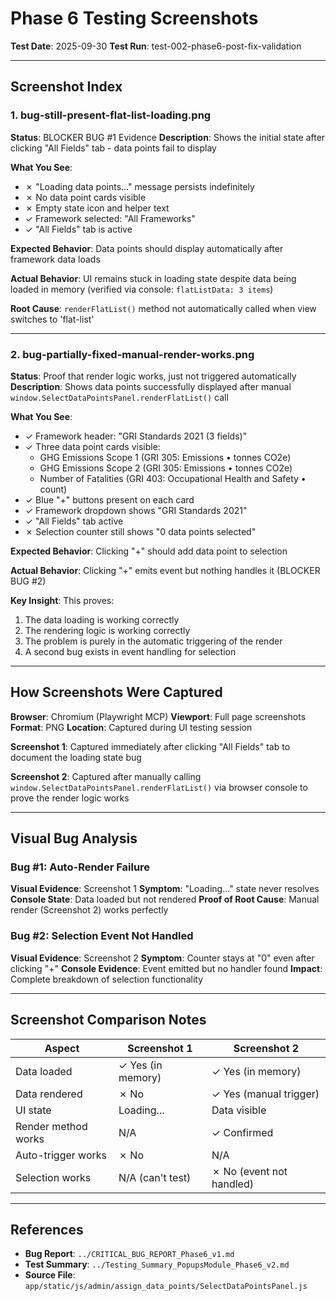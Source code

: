 # Phase 6 Testing Screenshots

**Test Date**: 2025-09-30
**Test Run**: test-002-phase6-post-fix-validation

---

## Screenshot Index

### 1. bug-still-present-flat-list-loading.png
**Status**: BLOCKER BUG #1 Evidence
**Description**: Shows the initial state after clicking "All Fields" tab - data points fail to display

**What You See**:
- ✗ "Loading data points..." message persists indefinitely
- ✗ No data point cards visible
- ✗ Empty state icon and helper text
- ✓ Framework selected: "All Frameworks"
- ✓ "All Fields" tab is active

**Expected Behavior**: Data points should display automatically after framework data loads

**Actual Behavior**: UI remains stuck in loading state despite data being loaded in memory (verified via console: `flatListData: 3 items`)

**Root Cause**: `renderFlatList()` method not automatically called when view switches to 'flat-list'

---

### 2. bug-partially-fixed-manual-render-works.png
**Status**: Proof that render logic works, just not triggered automatically
**Description**: Shows data points successfully displayed after manual `window.SelectDataPointsPanel.renderFlatList()` call

**What You See**:
- ✓ Framework header: "GRI Standards 2021 (3 fields)"
- ✓ Three data point cards visible:
  - GHG Emissions Scope 1 (GRI 305: Emissions • tonnes CO2e)
  - GHG Emissions Scope 2 (GRI 305: Emissions • tonnes CO2e)
  - Number of Fatalities (GRI 403: Occupational Health and Safety • count)
- ✓ Blue "+" buttons present on each card
- ✓ Framework dropdown shows "GRI Standards 2021"
- ✓ "All Fields" tab active
- ✗ Selection counter still shows "0 data points selected"

**Expected Behavior**: Clicking "+" should add data point to selection

**Actual Behavior**: Clicking "+" emits event but nothing handles it (BLOCKER BUG #2)

**Key Insight**: This proves:
1. The data loading is working correctly
2. The rendering logic is working correctly
3. The problem is purely in the automatic triggering of the render
4. A second bug exists in event handling for selection

---

## How Screenshots Were Captured

**Browser**: Chromium (Playwright MCP)
**Viewport**: Full page screenshots
**Format**: PNG
**Location**: Captured during UI testing session

**Screenshot 1**: Captured immediately after clicking "All Fields" tab to document the loading state bug

**Screenshot 2**: Captured after manually calling `window.SelectDataPointsPanel.renderFlatList()` via browser console to prove the render logic works

---

## Visual Bug Analysis

### Bug #1: Auto-Render Failure
**Visual Evidence**: Screenshot 1
**Symptom**: "Loading..." state never resolves
**Console State**: Data loaded but not rendered
**Proof of Root Cause**: Manual render (Screenshot 2) works perfectly

### Bug #2: Selection Event Not Handled
**Visual Evidence**: Screenshot 2
**Symptom**: Counter stays at "0" even after clicking "+"
**Console Evidence**: Event emitted but no handler found
**Impact**: Complete breakdown of selection functionality

---

## Screenshot Comparison Notes

| Aspect | Screenshot 1 | Screenshot 2 |
|--------|--------------|--------------|
| Data loaded | ✓ Yes (in memory) | ✓ Yes (in memory) |
| Data rendered | ✗ No | ✓ Yes (manual trigger) |
| UI state | Loading... | Data visible |
| Render method works | N/A | ✓ Confirmed |
| Auto-trigger works | ✗ No | N/A |
| Selection works | N/A (can't test) | ✗ No (event not handled) |

---

## References

- **Bug Report**: `../CRITICAL_BUG_REPORT_Phase6_v1.md`
- **Test Summary**: `../Testing_Summary_PopupsModule_Phase6_v2.md`
- **Source File**: `app/static/js/admin/assign_data_points/SelectDataPointsPanel.js`
